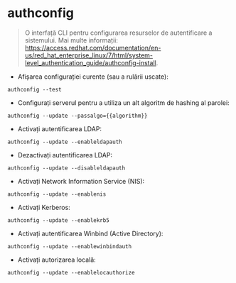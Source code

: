 # authconfig

> O interfață CLI pentru configurarea resurselor de autentificare a sistemului.
> Mai multe informații: <https://access.redhat.com/documentation/en-us/red_hat_enterprise_linux/7/html/system-level_authentication_guide/authconfig-install>.

- Afișarea configurației curente (sau a rulării uscate):

`authconfig --test`

- Configurați serverul pentru a utiliza un alt algoritm de hashing al parolei:

`authconfig --update --passalgo={{algorithm}}`

- Activați autentificarea LDAP:

`authconfig --update --enableldapauth`

- Dezactivați autentificarea LDAP:

`authconfig --update --disableldapauth`

- Activați Network Information Service (NIS):

`authconfig --update --enablenis`

- Activați Kerberos:

`authconfig --update --enablekrb5`

- Activați autentificarea Winbind (Active Directory):

`authconfig --update --enablewinbindauth`

- Activați autorizarea locală:

`authconfig --update --enablelocauthorize`
